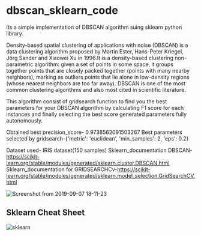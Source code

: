 # dbscan_sklearn_code
Its a simple implementation of DBSCAN algorithm suing sklearn python library.

Density-based spatial clustering of applications with noise (DBSCAN) is a data clustering algorithm proposed by Martin Ester, Hans-Peter Kriegel, Jörg Sander and Xiaowei Xu in 1996.It is a density-based clustering non-parametric algorithm: given a set of points in some space, it groups together points that are closely packed together (points with many nearby neighbors), marking as outliers points that lie alone in low-density regions (whose nearest neighbors are too far away). DBSCAN is one of the most common clustering algorithms and also most cited in scientific literature. 



This algorithm consist of gridsearch function to find you the best parameters for your DBSCAN algorithm by calculating F1 score for each instances and finally selecting the best score generated parameters fully autonomously.

Obtained best precision_score- 0.9738562091503267
Best parameters selected by gridsearch-{'metric': 'euclidean', 'min_samples': 2, 'eps': 0.2}

Dataset used- IRIS dataset(150 samples)
Sklearn_documentation DBSCAN-https://scikit-learn.org/stable/modules/generated/sklearn.cluster.DBSCAN.html
Sklearn_documentation for GRIDSEARCHCv-https://scikit-learn.org/stable/modules/generated/sklearn.model_selection.GridSearchCV.html


![Screenshot from 2019-09-07 18-11-23](https://user-images.githubusercontent.com/24733068/64472022-b945b480-d19b-11e9-9c25-4905ffabd622.png)


## Sklearn Cheat Sheet

![sklearn](https://user-images.githubusercontent.com/24733068/65365969-a33af800-dc61-11e9-9721-fe0a2517a72d.png)

